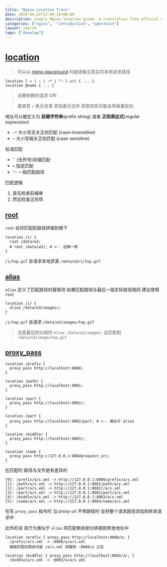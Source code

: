 ```yaml
---
title: "Nginx Location Trans"
date: 2024-04-22T12:49:52+08:00
description: Simple Nginx location guide. A translation from official docs
categories: ["nginx",  "introduction", "operation"]
layout: search
tags: ["develop"]
---
```


# [location][location]

> 可以从 [nginx-playground][playground] 的报错看见真实的本地请求路径

```nginx
location [ = | ~ | ~* | ^~ ] uri { ... }
location @name { ... }
```

> 设置依赖的请求 URI
>
> 尾部有 `/` 表示目录 否则表示文件 获取失败可能会导致重定向

地址可以被定义为 **前缀字符串**(prefix string) 或者 **正则表达式**(regular expression)
- `~*` 大小写无关正则匹配 (case-insensitive)
- `~` 大小写相关正则匹配 (case-sensitive)

标准匹配
- `` (无符号)前缀匹配
- `=` 指定匹配
- `^~` 一般匹配路径

匹配逻辑
1. 首先检查前缀串
2. 然后检查正则项


## [root][root]

`root` 会将匹配到路径拼接到根下

```nginx
location /i/ {
  root /data/w3;
  # root /data/w3/; # <-- 这俩一样
}
```

`/i/top.gif` 会请求本地资源 `/data/w3/i/top.gif`

## [alias][alias]

`alias` 定义了匹配路径的替换项 如果匹配路径与最后一级实际路径相同 建议使用 `root`

```nginx
location /i/ {
  alias /data/w3/images/;
}
```

`/i/top.gif` 会请求 `/data/w3/images/top.gif`

> 注意最后的分隔符 `alias /data/w3/images;` 会匹配到 `/data/w3/imagestop.gif`

## [proxy_pass][proxy_pass]

```nginx
location /prefix {
  proxy_pass http://localhost:8080;
}

location /path/ {
  proxy_pass http://localhost:8081;
}

location /part {
  proxy_pass http://localhost:8082/;
}

location /part {
  proxy_pass http://localhost:8082/part; # <-- 类似于 alias
}

location /middle/ {
  proxy_pass http://localhost:8083/;
}

location /name {
  proxy_pass http://127.0.0.1:8084$request_uri;
}
```

在匹配时 路径与文件是有差异的

```
[0]: /prefix/a/s.xml -> http://127.0.0.1:8080/prefix/a/s.xml
[1]: /path/a/s.xml -> http://127.0.0.1:8081/path/a/s.xml
[2]: /part/a/s.xml -> http://127.0.0.1:8082//a/s.xml
[3]: /part/a/s.xml -> http://127.0.0.1:8082/part/a/s.xml
[4]: /middle/a/s.xml -> http://127.0.0.1:8083/a/s.xml
[5]: /name/a/s.xml -> http://127.0.0.1:8084/name/a/s.xml
```

在写 `proxy_pass` 指令时 当 proxy uri 不带路径时 会将整个请求路径添加到转发请求中

此外的话 其行为类似于 `alias` 将匹配剩余部分拼接到转发地址中

```
location /prefix { proxy_pass http://localhost:8080/a; }
  /prefix/a/s.xml -> :8080/a/a/s.xml
  接取匹配后剩余内容 /a/s.xml 拼接到 :8080/a 之后

location /middle/ { proxy_pass http://localhost:8083/a/; }
  /middle/a/s.xml -> :8083/a/a/s.xml
```

[location]: https://nginx.org/en/docs/http/ngx_http_core_module.html#location
[location-examples]: https://www.digitalocean.com/community/tutorials/nginx-location-directive
[location-zh]: https://zhuanlan.zhihu.com/p/130819099
[root]: https://nginx.org/en/docs/http/ngx_http_core_module.html#root
[alias]: https://nginx.org/en/docs/http/ngx_http_core_module.html#alias
[playground]: https://nginx-playground.wizardzines.com/
[proxy_pass]: https://nginx.org/en/docs/http/ngx_http_proxy_module.html#proxy_pass